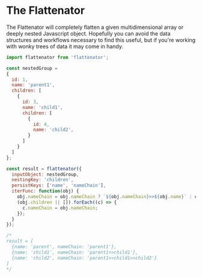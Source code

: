 # The Flattenator

The Flattenator will completely flatten a given multidimensional array or deeply nested Javascript object. Hopefully you can avoid the data structures and workflows necessary to find this useful, but if you're working with wonky trees of data it may come in handy.

```js
import flattenator from 'flattenator';

const nestedGroup =
{
  id: 1,
  name: 'parent1',
  children: [
    {
      id: 3,
      name: 'child1',
      children: [
        {
          id: 4,
          name: 'child2',
        }
      ]
    }
  ]
};

const result = flattenator({
  inputObject: nestedGroup,
  nestingKey: 'children',
  persistKeys: ['name', 'nameChain'],
  iterFunc: function(obj) {
    obj.nameChain = obj.nameChain ? `${obj.nameChain}>>${obj.name}` : obj.name;
    (obj.children || []).forEach((c) => {
      c.nameChain = obj.nameChain;
    });
  }
});

/*
result = [
  {name: 'parent', nameChain: 'parent1'},
  {name: 'child1', nameChain: 'parent1>>child1'},
  {name: 'child2', nameChain: 'parent1>>child1>>child2'}
]
*/
```